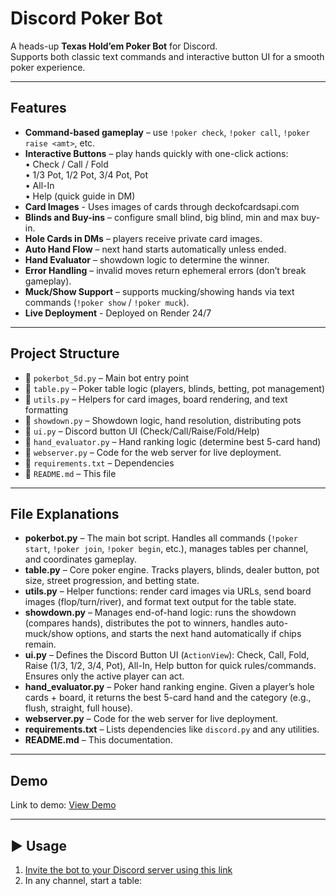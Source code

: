 # Discord Poker Bot

A heads-up **Texas Hold’em Poker Bot** for Discord.  
Supports both classic text commands and interactive button UI for a smooth poker experience.

---

## Features

- **Command-based gameplay** – use `!poker check`, `!poker call`, `!poker raise <amt>`, etc.  
- **Interactive Buttons** – play hands quickly with one-click actions:  
    • Check / Call / Fold  
    • 1/3 Pot, 1/2 Pot, 3/4 Pot, Pot  
    • All-In  
    • Help (quick guide in DM)
- **Card Images** - Uses images of cards through deckofcardsapi.com
- **Blinds and Buy-ins** – configure small blind, big blind, min and max buy-in.  
- **Hole Cards in DMs** – players receive private card images.  
- **Auto Hand Flow** – next hand starts automatically unless ended.  
- **Hand Evaluator** – showdown logic to determine the winner.  
- **Error Handling** – invalid moves return ephemeral errors (don’t break gameplay).
- **Muck/Show Support** – supports mucking/showing hands via text commands (`!poker show` / `!poker muck`).
- **Live Deployment** - Deployed on Render 24/7

---

## Project Structure

- 📜 `pokerbot_5d.py` – Main bot entry point  
- 📜 `table.py` – Poker table logic (players, blinds, betting, pot management)  
- 📜 `utils.py` – Helpers for card images, board rendering, and text formatting  
- 📜 `showdown.py` – Showdown logic, hand resolution, distributing pots  
- 📜 `ui.py` – Discord button UI (Check/Call/Raise/Fold/Help)  
- 📜 `hand_evaluator.py` – Hand ranking logic (determine best 5-card hand)
- 📜 `webserver.py` – Code for the web server for live deployment.
- 📜 `requirements.txt` – Dependencies  
- 📜 `README.md` – This file  

---

## File Explanations

- **pokerbot.py** – The main bot script. Handles all commands (`!poker start`, `!poker join`, `!poker begin`, etc.), manages tables per channel, and coordinates gameplay.  
- **table.py** – Core poker engine. Tracks players, blinds, dealer button, pot size, street progression, and betting state.  
- **utils.py** – Helper functions: render card images via URLs, send board images (flop/turn/river), and format text output for the table state.  
- **showdown.py** – Manages end-of-hand logic: runs the showdown (compares hands), distributes the pot to winners, handles auto-muck/show options, and starts the next hand automatically if chips remain.  
- **ui.py** – Defines the Discord Button UI (`ActionView`): Check, Call, Fold, Raise (1/3, 1/2, 3/4, Pot), All-In, Help button for quick rules/commands. Ensures only the active player can act.  
- **hand_evaluator.py** – Poker hand ranking engine. Given a player’s hole cards + board, it returns the best 5-card hand and the category (e.g., flush, straight, full house).
- **webserver.py** – Code for the web server for live deployment.  
- **requirements.txt** – Lists dependencies like `discord.py` and any utilities.  
- **README.md** – This documentation.  

---

## Demo

Link to demo: [View Demo](https://drive.google.com/file/d/11YsUu8-Wrp9gPQhgX6vTiqNV3QvlXr4B/view?usp=sharing)

---

## ▶️ Usage

1. [Invite the bot to your Discord server using this link](https://discord.com/oauth2/authorize?client_id=1419800449556549684&permissions=8&integration_type=0&scope=bot)  
2. In any channel, start a table:

